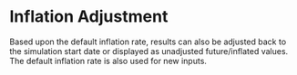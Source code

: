# Inflation Adjustment

Based upon the default inflation rate, results can also be 
adjusted back to the simulation start date or displayed as 
unadjusted future/inflated values. The default inflation rate 
is also used for new inputs.